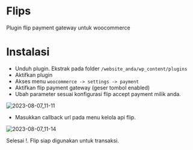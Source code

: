 # Flips
Plugin flip payment gateway untuk woocommerce

# Instalasi

* Unduh plugin. Ekstrak pada folder `/website_anda/wp_content/plugins`
* Aktifkan plugin
* Akses menu `woocommerce -> settings -> payment`
* Aktifkan flip payment gateway (geser tombol enabled)
* Ubah parameter sesuai konfigurasi flip accept payment milik anda.

![2023-08-07_11-11](https://github.com/brain90/flips/assets/858382/1ea07d3e-9ab4-4910-aa07-3f08a74d06a3)

* Masukkan callback url pada menu kelola api flip.

![2023-08-07_11-14](https://github.com/brain90/flips/assets/858382/aa331dc5-bb43-48a2-a7b6-447ce96b53c4)

Selesai !. Flip siap digunakan untuk transaksi.
